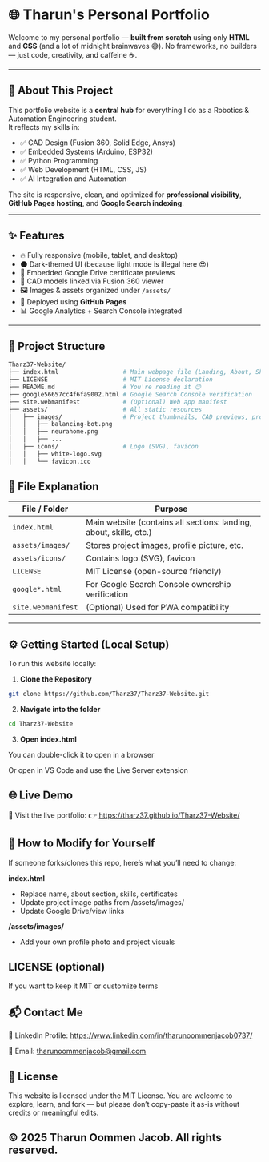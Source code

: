 # 🌐 Tharun's Personal Portfolio

Welcome to my personal portfolio — **built from scratch** using only **HTML** and **CSS** (and a lot of midnight brainwaves 😅). No frameworks, no builders — just code, creativity, and caffeine ☕.

---

## 🧠 About This Project

This portfolio website is a **central hub** for everything I do as a Robotics & Automation Engineering student.  
It reflects my skills in:

- ✅ CAD Design (Fusion 360, Solid Edge, Ansys)
- ✅ Embedded Systems (Arduino, ESP32)
- ✅ Python Programming
- ✅ Web Development (HTML, CSS, JS)
- ✅ AI Integration and Automation

The site is responsive, clean, and optimized for **professional visibility**, **GitHub Pages hosting**, and **Google Search indexing**.

---

## ✨ Features

- 🔥 Fully responsive (mobile, tablet, and desktop)
- 🌑 Dark-themed UI (because light mode is illegal here 😎)
- 📜 Embedded Google Drive certificate previews
- 📁 CAD models linked via Fusion 360 viewer
- 🖼️ Images & assets organized under `/assets/`
- 🚀 Deployed using **GitHub Pages**
- 📊 Google Analytics + Search Console integrated

---

## 📁 Project Structure

```bash
Tharz37-Website/
├── index.html                  # Main webpage file (Landing, About, Skills, etc.)
├── LICENSE                     # MIT License declaration
├── README.md                   # You're reading it 😉
├── google56657cc4f6fa9002.html # Google Search Console verification
├── site.webmanifest            # (Optional) Web app manifest
├── assets/                     # All static resources
│   ├── images/                 # Project thumbnails, CAD previews, profile photo
│   │   ├── balancing-bot.png
│   │   ├── neurahome.png
│   │   ├── ...
│   ├── icons/                  # Logo (SVG), favicon
│   │   ├── white-logo.svg
│   │   └── favicon.ico
```


## 📌 File Explanation

| File / Folder             | Purpose                                           |
|--------------------------|---------------------------------------------------|
| `index.html`             | Main website (contains all sections: landing, about, skills, etc.) |
| `assets/images/`         | Stores project images, profile picture, etc.      |
| `assets/icons/`          | Contains logo (SVG), favicon                     |
| `LICENSE`                | MIT License (open-source friendly)               |
| `google*.html`           | For Google Search Console ownership verification |
| `site.webmanifest`       | (Optional) Used for PWA compatibility            |

---

## ⚙️ Getting Started (Local Setup)

To run this website locally:

1. **Clone the Repository**
```bash
git clone https://github.com/Tharz37/Tharz37-Website.git
```
2. **Navigate into the folder**
```bash
cd Tharz37-Website
```
3. **Open index.html**

You can double-click it to open in a browser

Or open in VS Code and use the Live Server extension

## 🌐 Live Demo
🔗 Visit the live portfolio:
👉 https://tharz37.github.io/Tharz37-Website/


## 🧪 How to Modify for Yourself
If someone forks/clones this repo, here’s what you’ll need to change:

**index.html** 
- Replace name, about section, skills, certificates
- Update project image paths from /assets/images/
- Update Google Drive/view links

**/assets/images/** 
- Add your own profile photo and project visuals

## LICENSE (optional)

If you want to keep it MIT or customize terms

## 📬 Contact Me

🔗 LinkedIn Profile: https://www.linkedin.com/in/tharunoommenjacob0737/

📧 Email: tharunoommenjacob@gmail.com

## 📄 License

This website is licensed under the MIT License.
You are welcome to explore, learn, and fork — but please don’t copy-paste it as-is without credits or meaningful edits.

## © 2025 Tharun Oommen Jacob. All rights reserved.